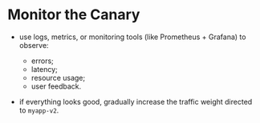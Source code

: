 # Monitor the Canary

- use logs, metrics, or monitoring tools (like Prometheus + Grafana) to observe:
  - errors;
  - latency;
  - resource usage;
  - user feedback.

- if everything looks good, gradually increase the traffic weight directed to `myapp-v2`.
